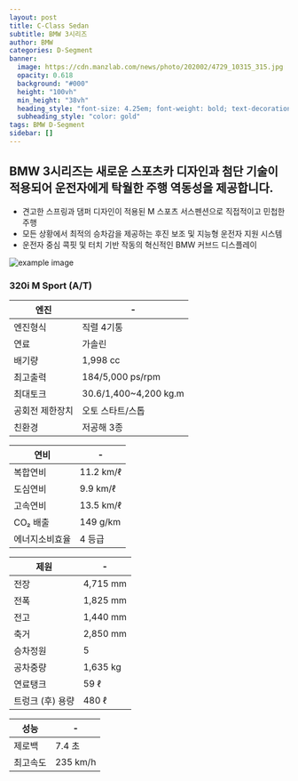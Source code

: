 ```yaml
---
layout: post
title: C-Class Sedan
subtitle: BMW 3시리즈
author: BMW
categories: D-Segment
banner:
  image: https://cdn.manzlab.com/news/photo/202002/4729_10315_315.jpg
  opacity: 0.618
  background: "#000"
  height: "100vh"
  min_height: "38vh"
  heading_style: "font-size: 4.25em; font-weight: bold; text-decoration: underline"
  subheading_style: "color: gold"
tags: BMW D-Segment
sidebar: []
---
```


## BMW 3시리즈는 새로운 스포츠카 디자인과 첨단 기술이 적용되어 운전자에게 탁월한 주행 역동성을 제공합니다.

 * 견고한 스프링과 댐퍼 디자인이 적용된 M 스포츠 서스펜션으로 직접적이고 민첩한 주행
 * 모든 상황에서 최적의 승차감을 제공하는 후진 보조 및 지능형 운전자 지원 시스템 
 * 운전자 중심 콕핏 및 터치 기반 작동의 혁신적인 BMW 커브드 디스플레이



![example image](https://autoimg.danawa.com/gallery/4364/20220921_4364%20(1).jpg?resize=800:* "3시리즈")
### 320i M Sport (A/T) 

| 엔진                   | -             |
| --------------------- | --------------------- |
| 엔진형식               | 직렬 4기통	         |
| 연료 | 가솔린 |
| 배기량 | 1,998 cc |
| 최고출력 | 184/5,000 ps/rpm | 
| 최대토크 | 30.6/1,400~4,200 kg.m| 
| 공회전 제한장치 | 오토 스타트/스톱 | 
| 친환경 | 저공해 3종 | 

| 연비                   | -             |
| --------------------- | --------------------- |
| 복합연비| 11.2 km/ℓ        |
| 도심연비| 9.9 km/ℓ |
| 고속연비 | 13.5 km/ℓ|
| CO₂ 배출 | 149 g/km | 
| 에너지소비효율 | 4 등급| 

| 제원                  | -             |
| --------------------- | --------------------- |
| 전장 |4,715 mm    |
|전폭 | 1,825 mm |
| 전고  |1,440 mm|
|축거  |2,850 mm|
| 승차정원 | 5 | 
| 공차중량 | 1,635 kg|
| 연료탱크| 59 ℓ  |
| 트렁크 (후) 용량| 480 ℓ |

| 성능                | -             |
| --------------------- | --------------------- |
| 제로백| 7.4 초   |
|최고속도 | 235 km/h |
